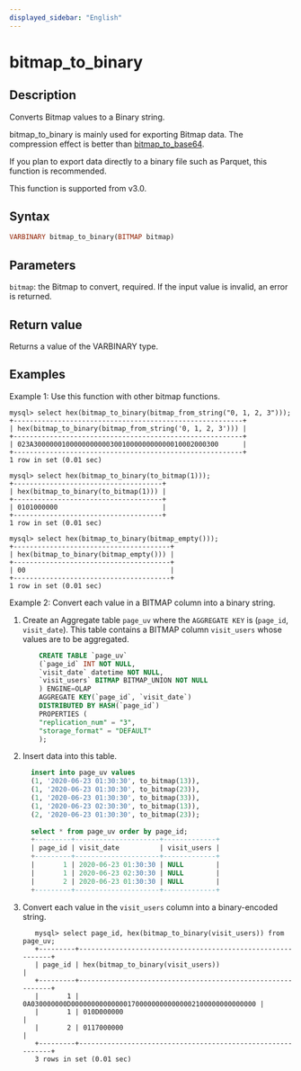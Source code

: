 ```yaml
---
displayed_sidebar: "English"
---
```


# bitmap_to_binary

## Description

Converts Bitmap values to a Binary string.

bitmap_to_binary is mainly used for exporting Bitmap data. The compression effect is better than [bitmap_to_base64](./bitmap_to_base64).

If you plan to export data directly to a binary file such as Parquet, this function is recommended.

This function is supported from v3.0.

## Syntax

```Haskell
VARBINARY bitmap_to_binary(BITMAP bitmap)
```

## Parameters

`bitmap`: the Bitmap to convert, required. If the input value is invalid, an error is returned.

## Return value

Returns a value of the VARBINARY type.

## Examples

Example 1: Use this function with other bitmap functions.

```Plain
mysql> select hex(bitmap_to_binary(bitmap_from_string("0, 1, 2, 3")));
+---------------------------------------------------------+
| hex(bitmap_to_binary(bitmap_from_string('0, 1, 2, 3'))) |
+---------------------------------------------------------+
| 023A3000000100000000000300100000000000010002000300      |
+---------------------------------------------------------+
1 row in set (0.01 sec)

mysql> select hex(bitmap_to_binary(to_bitmap(1)));
+-------------------------------------+
| hex(bitmap_to_binary(to_bitmap(1))) |
+-------------------------------------+
| 0101000000                          |
+-------------------------------------+
1 row in set (0.01 sec)

mysql> select hex(bitmap_to_binary(bitmap_empty()));
+---------------------------------------+
| hex(bitmap_to_binary(bitmap_empty())) |
+---------------------------------------+
| 00                                    |
+---------------------------------------+
1 row in set (0.01 sec)
```

Example 2: Convert each value in a BITMAP column into a binary string.

1. Create an Aggregate table `page_uv` where the `AGGREGATE KEY` is (`page_id`, `visit_date`). This table contains a BITMAP column `visit_users` whose values are to be aggregated.

    ```SQL
        CREATE TABLE `page_uv`
        (`page_id` INT NOT NULL,
        `visit_date` datetime NOT NULL,
        `visit_users` BITMAP BITMAP_UNION NOT NULL
        ) ENGINE=OLAP
        AGGREGATE KEY(`page_id`, `visit_date`)
        DISTRIBUTED BY HASH(`page_id`)
        PROPERTIES (
        "replication_num" = "3",
        "storage_format" = "DEFAULT"
        );
    ```

2. Insert data into this table.

    ```SQL
      insert into page_uv values
      (1, '2020-06-23 01:30:30', to_bitmap(13)),
      (1, '2020-06-23 01:30:30', to_bitmap(23)),
      (1, '2020-06-23 01:30:30', to_bitmap(33)),
      (1, '2020-06-23 02:30:30', to_bitmap(13)),
      (2, '2020-06-23 01:30:30', to_bitmap(23));
      
      select * from page_uv order by page_id;
      +---------+---------------------+-------------+
      | page_id | visit_date          | visit_users |
      +---------+---------------------+-------------+
      |       1 | 2020-06-23 01:30:30 | NULL        |
      |       1 | 2020-06-23 02:30:30 | NULL        |
      |       2 | 2020-06-23 01:30:30 | NULL        |
      +---------+---------------------+-------------+
    ```

3. Convert each value in the `visit_users` column into a binary-encoded string.

    ```Plain
       mysql> select page_id, hex(bitmap_to_binary(visit_users)) from page_uv;
       +---------+------------------------------------------------------------+
       | page_id | hex(bitmap_to_binary(visit_users))                         |
       +---------+------------------------------------------------------------+
       |       1 | 0A030000000D0000000000000017000000000000002100000000000000 |
       |       1 | 010D000000                                                 |
       |       2 | 0117000000                                                 |
       +---------+------------------------------------------------------------+
       3 rows in set (0.01 sec)
    ```
    
